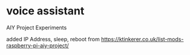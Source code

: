 # voice assistant
AIY Project Experiments

added IP Address, sleep, reboot from
https://ktinkerer.co.uk/list-mods-raspberry-pi-aiy-project/
